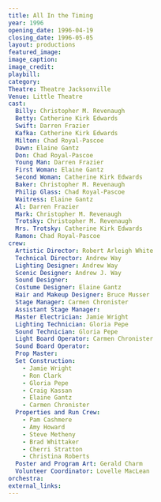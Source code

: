 ```yaml
---
title: All In the Timing
year: 1996
opening_date: 1996-04-19
closing_date: 1996-05-05
layout: productions
featured_image: 
image_caption:
image_credit:
playbill: 
category: 
Theatre: Theatre Jacksonville
Venue: Little Theatre
cast:
  Billy: Christopher M. Revenaugh
  Betty: Catherine Kirk Edwards
  Swift: Darren Frazier
  Kafka: Catherine Kirk Edwards
  Milton: Chad Royal-Pascoe
  Dawn: Elaine Gantz
  Don: Chad Royal-Pascoe
  Young Man: Darren Frazier
  First Woman: Elaine Gantz
  Second Woman: Catherine Kirk Edwards
  Baker: Christopher M. Revenaugh
  Philip Glass: Chad Royal-Pascoe
  Waitress: Elaine Gantz
  Al: Darren Frazier
  Mark: Christopher M. Revenaugh
  Trotsky: Christopher M. Revenaugh
  Mrs. Trotsky: Catherine Kirk Edwards
  Ramon: Chad Royal-Pascoe
crew:
  Artistic Director: Robert Arleigh White
  Technical Director: Andrew Way
  Lighting Designer: Andrew Way
  Scenic Designer: Andrew J. Way
  Sound Designer: 
  Costume Designer: Elaine Gantz
  Hair and Makeup Designer: Bruce Musser
  Stage Manager: Carmen Chronister
  Assistant Stage Manager: 
  Master Electrician: Jamie Wright
  Lighting Technician: Gloria Pepe
  Sound Technician: Gloria Pepe
  Light Board Operator: Carmen Chronister
  Sound Board Operator: 
  Prop Master: 
  Set Construction: 
    - Jamie Wright
    - Ron Clark
    - Gloria Pepe
    - Craig Kassan
    - Elaine Gantz
    - Carmen Chronister
  Properties and Run Crew: 
    - Pam Cashmere
    - Amy Howard
    - Steve Metheny
    - Brad Whittaker
    - Cherri Stratton
    - Christina Roberts
  Poster and Program Art: Gerald Charm
  Volunteer Coordinator: Lovelle MacLean
orchestra:
external_links:
---
```

